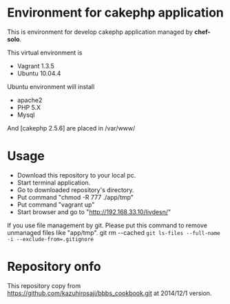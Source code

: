 # Environment for cakephp application

This is environment for develop cakephp application managed by **chef-solo**.

This virtual environment is
- Vagrant 1.3.5
- Ubuntu 10.04.4

Ubuntu environment will install
- apache2
- PHP 5.X
- Mysql

And [cakephp 2.5.6] are placed in /var/www/

# Usage
- Download this repository to your local pc.
- Start terminal application.
- Go to downloaded repository's directory.
- Put command "chmod -R 777 ./app/tmp"
- Put command "vagrant up"
- Start browser and go to "http://192.168.33.10/livdesn/"

If you use file management by git. Please put this command to remove unmanaged files like "app/tmp".
git rm --cached `git ls-files --full-name -i --exclude-from=.gitignore`

# Repository onfo
This repository copy from
https://github.com/kazuhirosaji/bbbs_cookbook.git at 2014/12/1 version.
